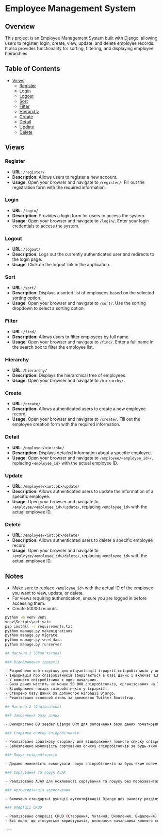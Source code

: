 # Employee Management System

## Overview

This project is an Employee Management System built with Django, allowing users to register, login, create, view, update, and delete employee records. It also provides functionality for sorting, filtering, and displaying employee hierarchies.

## Table of Contents

- [Views](#views)
  - [Register](#register)
  - [Login](#login)
  - [Logout](#logout)
  - [Sort](#sort)
  - [Filter](#filter)
  - [Hierarchy](#hierarchy)
  - [Create](#create)
  - [Detail](#detail)
  - [Update](#update)
  - [Delete](#delete)

## Views

### Register

- **URL**: `/register/`
- **Description**: Allows users to register a new account.
- **Usage**: Open your browser and navigate to `/register/`. Fill out the registration form with the required information.

### Login

- **URL**: `/login/`
- **Description**: Provides a login form for users to access the system.
- **Usage**: Open your browser and navigate to `/login/`. Enter your login credentials to access the system.

### Logout

- **URL**: `/logout/`
- **Description**: Logs out the currently authenticated user and redirects to the login page.
- **Usage**: Click on the logout link in the application.

### Sort

- **URL**: `/sort/`
- **Description**: Displays a sorted list of employees based on the selected sorting option.
- **Usage**: Open your browser and navigate to `/sort/`. Use the sorting dropdown to select a sorting option.

### Filter

- **URL**: `/find/`
- **Description**: Allows users to filter employees by full name.
- **Usage**: Open your browser and navigate to `/find/`. Enter a full name in the search box to filter the employee list.

### Hierarchy

- **URL**: `/hierarchy/`
- **Description**: Displays the hierarchical tree of employees.
- **Usage**: Open your browser and navigate to `/hierarchy/`.

### Create

- **URL**: `/create/`
- **Description**: Allows authenticated users to create a new employee record.
- **Usage**: Open your browser and navigate to `/create/`. Fill out the employee creation form with the required information.

### Detail

- **URL**: `/employee/<int:pk>/`
- **Description**: Displays detailed information about a specific employee.
- **Usage**: Open your browser and navigate to `/employee/<employee_id>/`, replacing `<employee_id>` with the actual employee ID.

### Update

- **URL**: `/employee/<int:pk>/update/`
- **Description**: Allows authenticated users to update the information of a specific employee.
- **Usage**: Open your browser and navigate to `/employee/<employee_id>/update/`, replacing `<employee_id>` with the actual employee ID.

### Delete

- **URL**: `/employee/<int:pk>/delete/`
- **Description**: Allows authenticated users to delete a specific employee record.
- **Usage**: Open your browser and navigate to `/employee/<employee_id>/delete/`, replacing `<employee_id>` with the actual employee ID.

## Notes

- Make sure to replace `<employee_id>` with the actual ID of the employee you want to view, update, or delete.
- For views requiring authentication, ensure you are logged in before accessing them.
- Create 50000 records.
```bash
python -m venv venv
venv\Scripts\activate
pip install -r requirements.txt
python manage.py makemigrations
python manage.py migrate
python manage.py seed_data
python manage.py runserver

## Частина 1 (Обов'язкова)

### Відображення ієрархії

- Розроблено веб-сторінку для візуалізації ієрархії співробітників у вигляді деревоподібної структури.
- Інформація про співробітників зберігається в базі даних і включає ПІБ, посаду, дату прийому та електронну адресу.
- У кожного співробітника є один начальник.
- База даних містить не менше 50 000 співробітників, організованих на 7 рівнях ієрархій.
- Відображено посади співробітників у ієрархії.
- Створено базу даних за допомогою міграції Django.
- Реалізовано основний стиль за допомогою Twitter Bootstrap.

## Частина 2 (Опціональна)

### Заповнення бази даних

- Використано DB seeder Django ORM для заповнення бази даних початковими даними.

### Сторінка списку співробітників

- Реалізовано додаткову сторінку для відображення повного списку співробітників з усією доступною інформацією з бази даних.
- Забезпечено можливість сортування списку співробітників за будь-яким полем.

### Пошук співробітників

- Додано можливість виконувати пошук співробітників за будь-яким полем.

### Сортування та пошук AJAX

- Реалізовано AJAX для можливості сортування та пошуку без перезавантаження сторінки.

### Аутентифікація користувача

- Включено стандартні функції аутентифікації Django для захисту розділу веб-сайту, доступного тільки зареєстрованим користувачам.

### Операції CRUD

- Реалізовано операції CRUD (Створення, Читання, Оновлення, Видалення) для записів співробітників у розділі, доступному тільки для зареєстрованих користувачів.
- Всі поля, що стосуються користувачів, включаючи начальника кожного співробітника, є редагованими.

---

